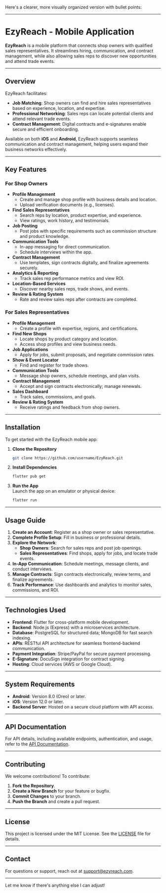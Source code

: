 Here's a clearer, more visually organized version with bullet points:

---

# EzyReach - Mobile Application

**EzyReach** is a mobile platform that connects shop owners with qualified sales representatives. It streamlines hiring, communication, and contract management, while also allowing sales reps to discover new opportunities and attend trade events.

---

## Overview

EzyReach facilitates:
- **Job Matching**: Shop owners can find and hire sales representatives based on experience, location, and expertise.
- **Professional Networking**: Sales reps can locate potential clients and attend relevant trade events.
- **Contract Management**: Digital contracts and e-signatures enable secure and efficient onboarding.

Available on both **iOS** and **Android**, EzyReach supports seamless communication and contract management, helping users expand their business networks effectively.

---

## Key Features

### For Shop Owners
- **Profile Management**  
   - Create and manage shop profile with business details and location.
   - Upload verification documents (e.g., licenses).
- **Find Sales Representatives**  
   - Search reps by location, product expertise, and experience.
   - View ratings, work history, and testimonials.
- **Job Posting**  
   - Post jobs with specific requirements such as commission structure and product knowledge.
- **Communication Tools**  
   - In-app messaging for direct communication.
   - Schedule interviews within the app.
- **Contract Management**  
   - Use templates, sign contracts digitally, and finalize agreements securely.
- **Analytics & Reporting**  
   - Track sales rep performance metrics and view ROI.
- **Location-Based Services**  
   - Discover nearby sales reps, trade shows, and events.
- **Review & Rating System**  
   - Rate and review sales reps after contracts are completed.

### For Sales Representatives
- **Profile Management**  
   - Create a profile with expertise, regions, and certifications.
- **Find New Shops**  
   - Locate shops by product category and location.
   - Access shop profiles and view business needs.
- **Job Applications**  
   - Apply for jobs, submit proposals, and negotiate commission rates.
- **Show & Event Locator**  
   - Find and register for trade shows.
- **Communication Tools**  
   - Message shop owners, schedule meetings, and plan visits.
- **Contract Management**  
   - Accept and sign contracts electronically; manage renewals.
- **Sales Dashboard**  
   - Track sales, commissions, and goals.
- **Review & Rating System**  
   - Receive ratings and feedback from shop owners.

---

## Installation

To get started with the EzyReach mobile app:

1. **Clone the Repository**  
   ```bash
   git clone https://github.com/username/EzyReach.git
   ```
2. **Install Dependencies**  
   ```bash
   flutter pub get
   ```
3. **Run the App**  
   Launch the app on an emulator or physical device:
   ```bash
   flutter run
   ```

---

## Usage Guide

1. **Create an Account**: Register as a shop owner or sales representative.
2. **Complete Profile Setup**: Fill in business or professional details.
3. **Explore the Network**:  
   - **Shop Owners**: Search for sales reps and post job openings.
   - **Sales Representatives**: Find shops, apply for jobs, and locate trade events.
4. **In-App Communication**: Schedule meetings, message clients, and conduct interviews.
5. **Manage Contracts**: Sign contracts electronically, review terms, and finalize agreements.
6. **Track Performance**: Use dashboards and analytics to monitor sales, commissions, and ROI.

---

## Technologies Used

- **Frontend**: Flutter for cross-platform mobile development.
- **Backend**: Node.js (Express) with a microservices architecture.
- **Database**: PostgreSQL for structured data; MongoDB for fast search indexing.
- **APIs**: RESTful API architecture for seamless frontend-backend communication.
- **Payment Integration**: Stripe/PayPal for secure payment processing.
- **E-Signature**: DocuSign integration for contract signing.
- **Hosting**: Cloud services (AWS or Google Cloud).

---

## System Requirements

- **Android**: Version 8.0 (Oreo) or later.
- **iOS**: Version 12.0 or later.
- **Backend Server**: Hosted on a secure cloud platform with API access.

---

## API Documentation

For API details, including available endpoints, authentication, and usage, refer to the [API Documentation](link_to_api_docs).

---

## Contributing

We welcome contributions! To contribute:

1. **Fork the Repository**.
2. **Create a New Branch** for your feature or bugfix.
3. **Commit Changes** to your branch.
4. **Push the Branch** and create a pull request.

---

## License

This project is licensed under the MIT License. See the [LICENSE](LICENSE) file for details.

---

## Contact

For questions or support, reach out at [support@ezyreach.com](mailto:support@ezyreach.com).

--- 

Let me know if there's anything else I can adjust!

